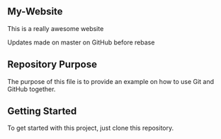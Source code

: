 ## My-Website

This is a really awesome website

Updates made on master on GitHub before rebase

## Repository Purpose

The purpose of this file is to provide an example
on how to use Git and GitHub together.

## Getting Started

To get started with this project, just clone this repository.
